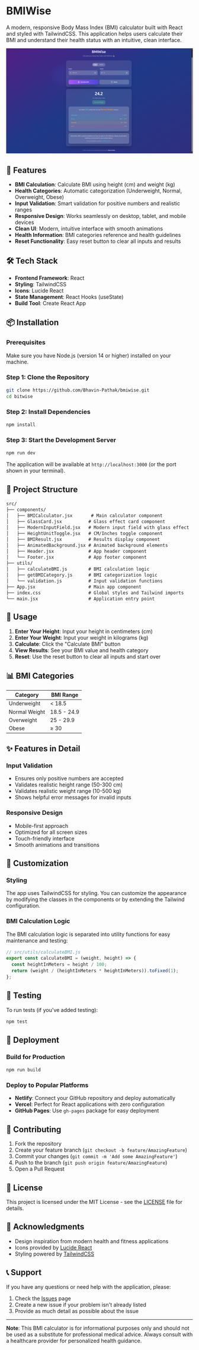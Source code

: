 # BMIWise

A modern, responsive Body Mass Index (BMI) calculator built with React and styled with TailwindCSS. This application helps users calculate their BMI and understand their health status with an intuitive, clean interface.

![BMI Calculator Preview](preview/image.png)

## 🚀 Features

- **BMI Calculation**: Calculate BMI using height (cm) and weight (kg)
- **Health Categories**: Automatic categorization (Underweight, Normal, Overweight, Obese)
- **Input Validation**: Smart validation for positive numbers and realistic ranges
- **Responsive Design**: Works seamlessly on desktop, tablet, and mobile devices
- **Clean UI**: Modern, intuitive interface with smooth animations
- **Health Information**: BMI categories reference and health guidelines
- **Reset Functionality**: Easy reset button to clear all inputs and results

## 🛠️ Tech Stack

- **Frontend Framework**: React
- **Styling**: TailwindCSS
- **Icons**: Lucide React
- **State Management**: React Hooks (useState)
- **Build Tool**: Create React App

## 📦 Installation

### Prerequisites

Make sure you have Node.js (version 14 or higher) installed on your machine.

### Step 1: Clone the Repository

```bash
git clone https://github.com/Bhavin-Pathak/bmiwise.git
cd bitwise
```

### Step 2: Install Dependencies

```bash
npm install
```

### Step 3: Start the Development Server

```bash
npm run dev
```

The application will be available at `http://localhost:3000` (or the port shown in your terminal).

## 📁 Project Structure

```
src/
├── components/
│   ├── BMICalculator.jsx       # Main calculator component
│   ├── GlassCard.jsx          # Glass effect card component
│   ├── ModernInputField.jsx   # Modern input field with glass effect
│   ├── HeightUnitToggle.jsx   # CM/Inches toggle component
│   ├── BMIResult.jsx          # Results display component
│   ├── AnimatedBackground.jsx # Animated background elements
│   ├── Header.jsx             # App header component
│   └── Footer.jsx             # App footer component
├── utils/
│   ├── calculateBMI.js        # BMI calculation logic
│   ├── getBMICategory.js      # BMI categorization logic
│   └── validation.js          # Input validation functions
├── App.jsx                    # Main app component
├── index.css                  # Global styles and Tailwind imports
└── main.jsx                   # Application entry point
```

## 🎯 Usage

1. **Enter Your Height**: Input your height in centimeters (cm)
2. **Enter Your Weight**: Input your weight in kilograms (kg)
3. **Calculate**: Click the "Calculate BMI" button
4. **View Results**: See your BMI value and health category
5. **Reset**: Use the reset button to clear all inputs and start over

## 📊 BMI Categories

| Category      | BMI Range   |
| ------------- | ----------- |
| Underweight   | < 18.5      |
| Normal Weight | 18.5 - 24.9 |
| Overweight    | 25 - 29.9   |
| Obese         | ≥ 30        |

## ✨ Features in Detail

### Input Validation

- Ensures only positive numbers are accepted
- Validates realistic height range (50-300 cm)
- Validates realistic weight range (10-500 kg)
- Shows helpful error messages for invalid inputs

### Responsive Design

- Mobile-first approach
- Optimized for all screen sizes
- Touch-friendly interface
- Smooth animations and transitions

## 🔧 Customization

### Styling

The app uses TailwindCSS for styling. You can customize the appearance by modifying the classes in the components or by extending the Tailwind configuration.

### BMI Calculation Logic

The BMI calculation logic is separated into utility functions for easy maintenance and testing:

```javascript
// src/utils/calculateBMI.js
export const calculateBMI = (weight, height) => {
  const heightInMeters = height / 100;
  return (weight / (heightInMeters * heightInMeters)).toFixed(1);
};
```

## 🧪 Testing

To run tests (if you've added testing):

```bash
npm test
```

## 🚀 Deployment

### Build for Production

```bash
npm run build
```

### Deploy to Popular Platforms

- **Netlify**: Connect your GitHub repository and deploy automatically
- **Vercel**: Perfect for React applications with zero configuration
- **GitHub Pages**: Use `gh-pages` package for easy deployment

## 🤝 Contributing

1. Fork the repository
2. Create your feature branch (`git checkout -b feature/AmazingFeature`)
3. Commit your changes (`git commit -m 'Add some AmazingFeature'`)
4. Push to the branch (`git push origin feature/AmazingFeature`)
5. Open a Pull Request

## 📝 License

This project is licensed under the MIT License - see the [LICENSE](LICENSE) file for details.

## 🙏 Acknowledgments

- Design inspiration from modern health and fitness applications
- Icons provided by [Lucide React](https://lucide.dev/)
- Styling powered by [TailwindCSS](https://tailwindcss.com/)

## 📞 Support

If you have any questions or need help with the application, please:

1. Check the [Issues](https://github.com/Bhavin-Pathak/bmiwise/issues) page
2. Create a new issue if your problem isn't already listed
3. Provide as much detail as possible about the issue

---

**Note**: This BMI calculator is for informational purposes only and should not be used as a substitute for professional medical advice. Always consult with a healthcare provider for personalized health guidance.
